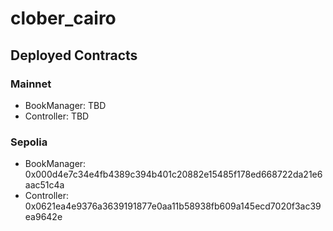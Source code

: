 # clober_cairo


## Deployed Contracts

### Mainnet
- BookManager: TBD
- Controller: TBD

### Sepolia
- BookManager: 0x000d4e7c34e4fb4389c394b401c20882e15485f178ed668722da21e6aac51c4a
- Controller: 0x0621ea4e9376a3639191877e0aa11b58938fb609a145ecd7020f3ac39ea9642e

